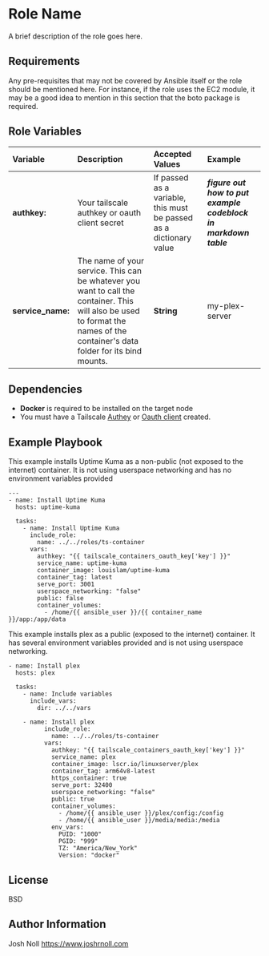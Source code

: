 Role Name
=========

A brief description of the role goes here.

Requirements
------------

Any pre-requisites that may not be covered by Ansible itself or the role should be mentioned here. For instance, if the role uses the EC2 module, it may be a good idea to mention in this section that the boto package is required.

Role Variables
--------------
| Variable | Description | Accepted Values | Example |
| :--- | :--- | :--- | :--- |
| **authkey:** | Your tailscale authkey or oauth client secret | If passed as a variable, this must be passed as a dictionary value | ***figure out how to put example codeblock in markdown table*** |
| **service_name:** | The name of your service. This can be whatever you want to call the container. This will also be used to format the names of the container's data folder for its bind mounts. | **String** | my-plex-server |

Dependencies
------------
- **Docker** is required to be installed on the target node
- You must have a Tailscale [Authey](https://tailscale.com/kb/1085/auth-keys) or [Oauth client](https://tailscale.com/kb/1215/oauth-clients) created.


Example Playbook
----------------

This example installs Uptime Kuma as a non-public (not exposed to the internet) container. It is not using userspace networking and has no environment variables provided
```
---
- name: Install Uptime Kuma
  hosts: uptime-kuma

  tasks:  
    - name: Install Uptime Kuma 
      include_role:
        name: ../../roles/ts-container
      vars:
        authkey: "{{ tailscale_containers_oauth_key['key'] }}"
        service_name: uptime-kuma
        container_image: louislam/uptime-kuma
        container_tag: latest
        serve_port: 3001
        userspace_networking: "false"
        public: false
        container_volumes:
          - /home/{{ ansible_user }}/{{ container_name }}/app:/app/data
```
This example installs plex as a public (exposed to the internet) container. It has several environment variables provided and is not using userspace networking. 
```
- name: Install plex
  hosts: plex

  tasks:
    - name: Include variables
      include_vars: 
        dir: ../../vars

    - name: Install plex
          include_role:
            name: ../../roles/ts-container
          vars:
            authkey: "{{ tailscale_containers_oauth_key['key'] }}"
            service_name: plex
            container_image: lscr.io/linuxserver/plex
            container_tag: arm64v8-latest
            https_container: true
            serve_port: 32400
            userspace_networking: "false"
            public: true
            container_volumes:
              - /home/{{ ansible_user }}/plex/config:/config
              - /home/{{ ansible_user }}/media/media:/media
            env_vars:
              PUID: "1000"
              PGID: "999"
              TZ: "America/New_York"
              Version: "docker"
```

License
-------

BSD

Author Information
------------------

Josh Noll
https://www.joshrnoll.com
